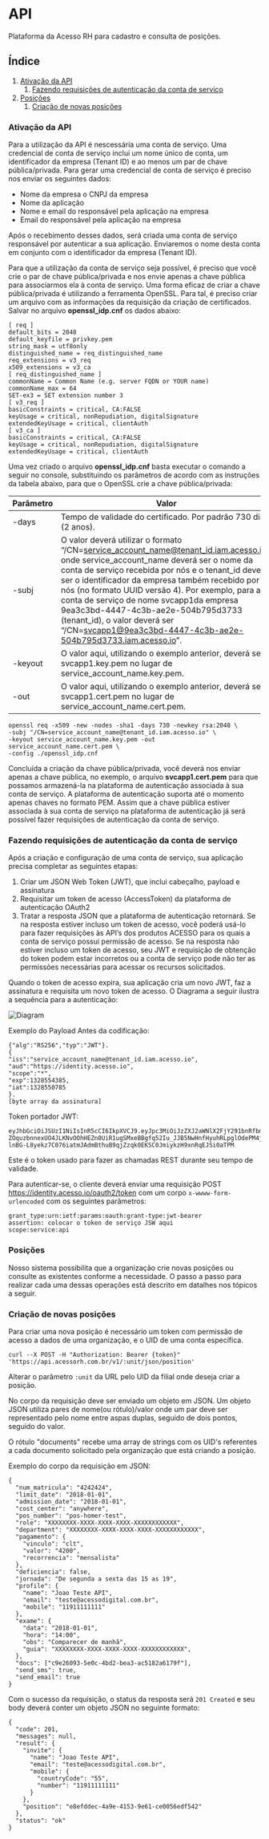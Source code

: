 # **API**

 Plataforma da Acesso RH para cadastro e consulta de posições.

## Índice

1.  [Ativação da API](#ativação-da-api)
    1. [Fazendo requisições de autenticação da conta de serviço](#fazendo-requisições-de-autenticação-da-conta-de-serviço)
2.  [Posições](#posições)
    1. [Criação de novas posições](#criação-de-novas-posições)

### Ativação da API

Para a utilização da API é nescessária uma conta de serviço. Uma credencial de conta de serviço inclui um nome único de conta, um identificador da empresa (Tenant ID) e ao menos um par de chave pública/privada. Para gerar uma credencial de conta de serviço é preciso nos enviar os seguintes dados: 

- Nome da empresa o CNPJ da empresa
- Nome da aplicação
- Nome e email do responsável pela aplicação na empresa
- Email do responsável pela aplicação na empresa

Após o recebimento desses dados, será criada uma conta de serviço responsável por autenticar a sua aplicação. Enviaremos o nome desta conta em conjunto com o identificador da empresa (Tenant ID). 

Para que a utilização da conta de serviço seja possível, é preciso que você crie o par de chave pública/privada e nos envie apenas a chave pública para associarmos ela à conta de serviço. Uma forma eficaz de criar a chave pública/privada é utilizando a ferramenta OpenSSL. Para tal, é preciso criar um arquivo com as informações da requisição da criação de certificados. Salvar no arquivo **openssl_idp.cnf** os dados abaixo: 

```
[ req ] 
default_bits = 2048 
default_keyfile = privkey.pem 
string_mask = utf8only 
distinguished_name = req_distinguished_name 
req_extensions = v3_req 
x509_extensions = v3_ca 
[ req_distinguished_name ] 
commonName = Common Name (e.g. server FQDN or YOUR name) 
commonName_max = 64 
SET-ex3 = SET extension number 3 
[ v3_req ] 
basicConstraints = critical, CA:FALSE 
keyUsage = critical, nonRepudiation, digitalSignature 
extendedKeyUsage = critical, clientAuth 
[ v3_ca ] 
basicConstraints = critical, CA:FALSE 
keyUsage = critical, nonRepudiation, digitalSignature 
extendedKeyUsage = critical, clientAuth
```

Uma vez criado o arquivo **openssl_idp.cnf** basta executar o comando a seguir no console, substituindo os parâmetros de acordo com as instruções da tabela abaixo, para que o OpenSSL crie a chave pública/privada:

| Parâmetro | Valor |
| --------- | ----- |
| -days | Tempo de validade do certificado. Por padrão 730 dias (2 anos). |
| -subj | O valor deverá utilizar o formato “/CN=service_account_name@tenant_id.iam.acesso.io”, onde service_account_name deverá ser o nome da conta de serviço recebida por nós e o tenant_id deverá ser o identificador da empresa também recebido por nós (no formato UUID versão 4). Por exemplo, para a conta de serviço de nome svcapp1da empresa 9ea3c3bd-4447-4c3b-ae2e-504b795d3733 (tenant_id), o valor deverá ser “/CN=svcapp1@9ea3c3bd-4447-4c3b-ae2e-504b795d3733.iam.acesso.io”. |
| -keyout | O valor aqui, utilizando o exemplo anterior, deverá ser svcapp1.key.pem no lugar de service_account_name.key.pem. |
| -out | O valor aqui, utilizando o exemplo anterior, deverá ser svcapp1.cert.pem no lugar de service_account_name.cert.pem. |

```
openssl req -x509 -new -nodes -sha1 -days 730 -newkey rsa:2048 \ 
-subj "/CN=service_account_name@tenant_id.iam.acesso.io" \ 
-keyout service_account_name.key.pem -out service_account_name.cert.pem \ 
-config ./openssl_idp.cnf 
```

Concluída a criação da chave pública/privada, você deverá nos enviar apenas a chave pública, no exemplo, o arquivo **svcapp1.cert.pem** para que possamos armazená-la na plataforma de autenticação associada à sua conta de serviço. A plataforma de autenticação suporta até o momento apenas chaves no formato PEM. Assim que a chave pública estiver associada à sua conta de serviço na plataforma de autenticação já será possível fazer requisições de autenticação da conta de serviço. 

### Fazendo requisições de autenticação da conta de serviço

Após a criação e configuração de uma conta de serviço, sua aplicação precisa completar as seguintes etapas: 

1. Criar um JSON Web Token (JWT), que inclui cabeçalho, payload e 
assinatura 
2. Requisitar um token de acesso (AccessToken) da plataforma de 
autenticação OAuth2 
3. Tratar a resposta JSON que a plataforma de autenticação retornará. Se na resposta estiver incluso um token de acesso, você poderá usá-lo para fazer requisições às API’s dos produtos ACESSO para os quais a conta de serviço possui permissão de acesso. Se na resposta não estiver incluso um token de acesso, seu JWT e requisição de obtenção do token podem estar incorretos ou a conta de serviço pode não ter as permissões necessárias para acessar os recursos solicitados. 

Quando o token de acesso expira, sua aplicação cria um novo JWT, faz a assinatura e requisita um novo token de 
acesso. 
O Diagrama a seguir ilustra a sequência para a autenticação: 

![Diagram](/assets/images/diagram.png?raw=true "Diagram")

Exemplo do Payload Antes da codificação: 

```
{"alg":"RS256","typ":"JWT"}.
{
"iss":"service_account_name@tenant_id.iam.acesso.io",
"aud":"https://identity.acesso.io",
"scope":"*",
"exp":1328554385,
"iat":1328550785
}.
[byte array da assinatura]
```

Token portador JWT:

```
eyJhbGciOiJSUzI1NiIsInR5cCI6IkpXVCJ9.eyJpc3MiOiJzZXJ2aWNlX2FjY291bnRfbmFtZUB0ZW5hbnRfaWQuaWFtLmFjZXNzby5pbyIsInN1YiI6InVzZXJfaWRlbnRpZmllciIsImF1ZCI6Imh0dHBzOi8vaWRlbnRpdHkuYWNlc3NvLmlvL29hdXRoMi90b2tlbiIsInNjb3BlIjoiKiIsImV4cCI6MTMyODU1NDM4NSwiaWF0IjoxMzI4NTUwNzg1fQ.R5PT3GRtsg5UJYr-ZOquzbnnexUO4JLKNvOOhHEZn0UiR1ugSMxeBBgfq52Iu_JJB5NwHnfHyuhRLpglOdePM4jlrKE_k7uvhOKUYccg6Su-lnBG-L8yekz7C076iatmJAdmBthuB9qjZzqk0EKSC0JmiykzH9xnRqEJSi0aTPM
```

Este é o token usado para fazer as chamadas REST durante seu tempo de validade.

Para autenticar-se, o cliente deverá enviar uma requisição POST https://identity.acesso.io/oauth2/token  com um corpo `x-wwww-form-urlencoded` com os seguintes parâmetros:

```
grant_type:urn:ietf:params:oauth:grant-type:jwt-bearer
assertion: colocar o token de serviço JSW aqui
scope:service:api
```

### Posições
Nosso sistema possibilita que a organização crie novas posições ou consulte as existentes conforme a necessidade. O passo a passo para realizar cada uma dessas operações está descrito em datalhes nos tópicos a seguir.

### Criação de novas posições

Para criar uma nova posição é necessário um token  com permissão de acesso a dados de uma organização, e o UID de uma conta específica.

```
curl --X POST -H "Authorization: Bearer {token}" 'https://api.acessorh.com.br/v1/:unit/json/position'
```

Alterar o parâmetro `:unit` da URL pelo UID da filial onde deseja criar a posição.

No corpo da requisição deve ser enviado um objeto em JSON. Um objeto JSON utiliza pares de nome(ou rótulo)/valor onde um par deve ser representado pelo nome entre aspas duplas, seguido de dois pontos, seguido do valor.

O rótulo "documents" recebe uma array de strings com os UID's referentes a cada documento solicitado pela organização que está criando a posição.

Exemplo do corpo da requisição em JSON:

```
{
  "num_matricula": "4242424",
  "limit_date": "2018-01-01",
  "admission_date": "2018-01-01",
  "cost_center": "anywhere",
  "pos_number": "pos-homer-test",
  "role": "XXXXXXXX-XXXX-XXXX-XXXX-XXXXXXXXXXXX",
  "department": "XXXXXXXX-XXXX-XXXX-XXXX-XXXXXXXXXXXX",
  "pagamento": {
    "vinculo": "clt",
    "valor": "4200",
    "recorrencia": "mensalista"
  },
  "deficiencia": false,
  "jornada": "De segunda a sexta das 15 as 19",
  "profile": {
    "name": "Joao Teste API",
    "email": "teste@acessodigital.com.br",
    "mobile": "11911111111"
  },
  "exame": {
    "data": "2018-01-01",
    "hora": "14:00",
    "obs": "Comparecer de manhã",
    "guia": "XXXXXXXX-XXXX-XXXX-XXXX-XXXXXXXXXXXX",
  },
  "docs": ["c9e26093-5e0c-4bd2-bea3-ac5182a6179f"],
  "send_sms": true,
  "send_email": true
}
```

Com o sucesso da requisição, o status da resposta será `201 Created` e seu body deverá conter um objeto JSON no seguinte formato:

```
{
  "code": 201,
  "messages": null,
  "result": {
    "invite": {
      "name": "Joao Teste API",
      "email": "teste@acessodigital.com.br",
      "mobile": {
        "countryCode": "55",
        "number": "11911111111"
      }
    },
    "position": "e8efddec-4a9e-4153-9e61-ce0056edf542"
  },
  "status": "ok"
}
```